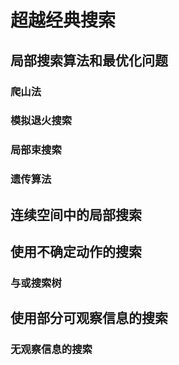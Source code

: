 # 超越经典搜索

## 局部搜索算法和最优化问题

### 爬山法

### 模拟退火搜索

### 局部束搜索

### 遗传算法

## 连续空间中的局部搜索

## 使用不确定动作的搜索

### 与或搜索树

## 使用部分可观察信息的搜索

### 无观察信息的搜索
